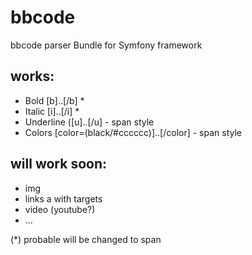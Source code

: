 # bbcode
bbcode parser Bundle for Symfony framework


## works:
- Bold [b]..[/b] *
- Italic [i]..[/i] *
- Underline ([u]..[/u] - span style
- Colors [color=(black/#cccccc)]..[/color] - span style

## will work soon:
- img
- links a with targets
- video (youtube?)
- ...

(*) probable will be changed to span

